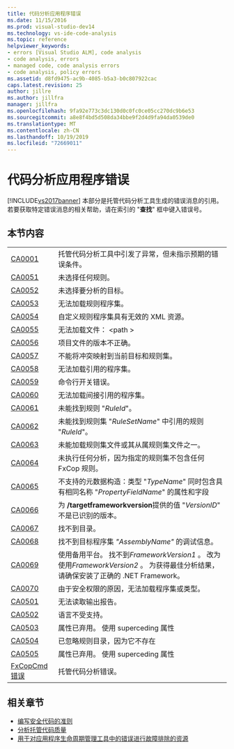 ```yaml
---
title: 代码分析应用程序错误
ms.date: 11/15/2016
ms.prod: visual-studio-dev14
ms.technology: vs-ide-code-analysis
ms.topic: reference
helpviewer_keywords:
- errors [Visual Studio ALM], code analysis
- code analysis, errors
- managed code, code analysis errors
- code analysis, policy errors
ms.assetid: d8fd9475-ac9b-4085-b5a3-b0c807922cac
caps.latest.revision: 25
author: jillre
ms.author: jillfra
manager: jillfra
ms.openlocfilehash: 9fa92e773c3dc130d0c0fc0ce05cc270dc9b6e53
ms.sourcegitcommit: a8e8f4bd5d508da34bbe9f2d4d9fa94da0539de0
ms.translationtype: MT
ms.contentlocale: zh-CN
ms.lasthandoff: 10/19/2019
ms.locfileid: "72669011"
---
```

# <a name="code-analysis-application-errors"></a>代码分析应用程序错误
[!INCLUDE[vs2017banner](../includes/vs2017banner.md)]
本部分是托管代码分析工具生成的错误消息的引用。 若要获取特定错误消息的相关帮助，请在索引的 "**查找**" 框中键入错误号。

## <a name="in-this-section"></a>本节内容

|||
|-|-|
|[CA0001](ca0001.md)|托管代码分析工具中引发了异常，但未指示预期的错误条件。|
|[CA0051](ca0051.md)|未选择任何规则。|
|[CA0052](ca0052.md)|未选择要分析的目标。|
|[CA0053](ca0053.md)|无法加载规则程序集。|
|[CA0054](ca0054.md)|自定义规则程序集具有无效的 XML 资源。|
|[CA0055](ca0055.md)|无法加载文件： \<path >|
|[CA0056](ca0056.md)|项目文件的版本不正确。|
|[CA0057](ca0057.md)|不能将冲突映射到当前目标和规则集。|
|[CA0058](ca0058.md)|无法加载引用的程序集。|
|[CA0059](ca0059.md)|命令行开关错误。|
|[CA0060](ca0060.md)|无法加载间接引用的程序集。|
|[CA0061](ca0061.md)|未能找到规则 "*RuleId*"。|
|[CA0062](ca0062.md)|未能找到规则集 "*RuleSetName*" 中引用的规则 "*RuleId*"。|
|[CA0063](ca0063.md)|未能加载规则集文件或其从属规则集文件之一。|
|[CA0064](ca0064.md)|未执行任何分析，因为指定的规则集不包含任何 FxCop 规则。|
|[CA0065](ca0065.md)|不支持的元数据构造：类型 "*TypeName*" 同时包含具有相同名称 "*PropertyFieldName*" 的属性和字段|
|[CA0066](ca0066.md)|为 **/targetframeworkversion**提供的值 "*VersionID*" 不是已识别的版本。|
|[CA0067](ca0067.md)|找不到目录。|
|[CA0068](ca0068.md)|找不到目标程序集 *"AssemblyName"* 的调试信息。|
|[CA0069](ca0069.md)|使用备用平台。 找不到*FrameworkVersion1* 。 改为使用*FrameworkVersion2* 。 为获得最佳分析结果，请确保安装了正确的 .NET Framework。|
|[CA0070](ca0070.md)|由于安全权限的原因，无法加载程序集或类型。|
|[CA0501](ca0501.md)|无法读取输出报告。|
|[CA0502](ca0502.md)|语言不受支持。|
|[CA0503](ca0503.md)|属性已弃用。 使用 superceding 属性|
|[CA0504](ca0504.md)|已忽略规则目录，因为它不存在|
|[CA0505](ca0505.md)|属性已弃用。 使用 superceding 属性|
|[FxCopCmd 错误](fxcopcmd-errors.md)|托管代码分析错误。|

## <a name="related-sections"></a>相关章节

- [编写安全代码的准则](https://msdn.microsoft.com/9892fd19-45cd-44b6-9fa8-10f1b5cb6ea4)
- [分析托管代码质量](../code-quality/analyzing-managed-code-quality-by-using-code-analysis.md)
- [用于对应用程序生命周期管理工具中的错误进行故障排除的资源](https://msdn.microsoft.com/library/76ca8f76-1e2d-4b55-89e2-bd59e4abe74c)